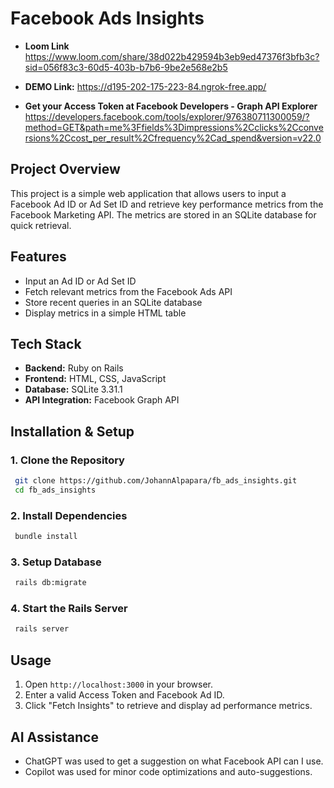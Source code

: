# Facebook Ads Insights
- **Loom Link** https://www.loom.com/share/38d022b429594b3eb9ed47376f3bfb3c?sid=056f83c3-60d5-403b-b7b6-9be2e568e2b5
- **DEMO Link:** https://d195-202-175-223-84.ngrok-free.app/

- **Get your Access Token at Facebook Developers - Graph API Explorer** https://developers.facebook.com/tools/explorer/976380711300059/?method=GET&path=me%3Ffields%3Dimpressions%2Cclicks%2Cconversions%2Ccost_per_result%2Cfrequency%2Cad_spend&version=v22.0

## Project Overview
This project is a simple web application that allows users to input a Facebook Ad ID or Ad Set ID and retrieve key performance metrics from the Facebook Marketing API. The metrics are stored in an SQLite database for quick retrieval.

## Features
- Input an Ad ID or Ad Set ID
- Fetch relevant metrics from the Facebook Ads API
- Store recent queries in an SQLite database
- Display metrics in a simple HTML table

## Tech Stack
- **Backend:** Ruby on Rails
- **Frontend:** HTML, CSS, JavaScript
- **Database:** SQLite 3.31.1
- **API Integration:** Facebook Graph API

## Installation & Setup

### 1. Clone the Repository
```sh
 git clone https://github.com/JohannAlpapara/fb_ads_insights.git
 cd fb_ads_insights
```

### 2. Install Dependencies
```sh
 bundle install
```

### 3. Setup Database
```sh
 rails db:migrate
```

### 4. Start the Rails Server
```sh
 rails server
```

## Usage
1. Open `http://localhost:3000` in your browser.
2. Enter a valid Access Token and Facebook Ad ID.
3. Click "Fetch Insights" to retrieve and display ad performance metrics.

## AI Assistance
- ChatGPT was used to get a suggestion on what Facebook API can I use.
- Copilot was used for minor code optimizations and auto-suggestions.
